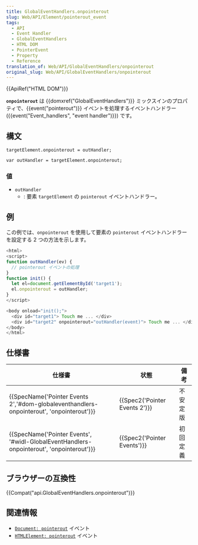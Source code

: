 ```yaml
---
title: GlobalEventHandlers.onpointerout
slug: Web/API/Element/pointerout_event
tags:
  - API
  - Event Handler
  - GlobalEventHandlers
  - HTML DOM
  - PointerEvent
  - Property
  - Reference
translation_of: Web/API/GlobalEventHandlers/onpointerout
original_slug: Web/API/GlobalEventHandlers/onpointerout
---
```

{{ApiRef("HTML DOM")}}

**`onpointerout`** は {{domxref("GlobalEventHandlers")}} ミックスインのプロパティで、{{event("pointerout")}} イベントを処理するイベントハンドラー ({{event("Event_handlers", "event handler")}}) です。

## 構文

```
targetElement.onpointerout = outHandler;

var outHandler = targetElement.onpointerout;
```

### 値

- `outHandler`
  - : 要素 `targetElement` の `pointerout` イベントハンドラー。

## 例

この例では、`onpointerout` を使用して要素の `pointerout` イベントハンドラーを設定する 2 つの方法を示します。

```js
<html>
<script>
function outHandler(ev) {
  // pointerout イベントの処理
}
function init() {
  let el=document.getElementById('target1');
  el.onpointerout = outHandler;
}
</script>

<body onload="init();">
  <div id="target1"> Touch me ... </div>
  <div id="target2" onpointerout="outHandler(event)"> Touch me ... </div>
</body>
</html>
```

## 仕様書

| 仕様書                                                                                                               | 状態                                     | 備考     |
| -------------------------------------------------------------------------------------------------------------------- | ---------------------------------------- | -------- |
| {{SpecName('Pointer Events 2','#dom-globaleventhandlers-onpointerout', 'onpointerout')}} | {{Spec2('Pointer Events 2')}} | 不安定版 |
| {{SpecName('Pointer Events', '#widl-GlobalEventHandlers-onpointerout', 'onpointerout')}} | {{Spec2('Pointer Events')}}     | 初回定義 |

## ブラウザーの互換性

{{Compat("api.GlobalEventHandlers.onpointerout")}}

## 関連情報

- [`Document: pointerout`](/ja/docs/Web/API/Document/pointerout_event) イベント
- [`HTMLElement: pointerout`](/ja/docs/Web/API/HTMLElement/pointerout_event) イベント
